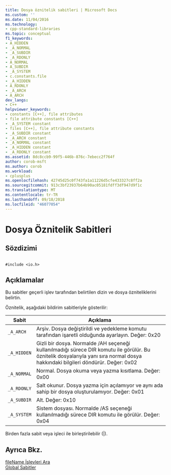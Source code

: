 ```yaml
---
title: Dosya öznitelik sabitleri | Microsoft Docs
ms.custom: ''
ms.date: 11/04/2016
ms.technology:
- cpp-standard-libraries
ms.topic: conceptual
f1_keywords:
- A_HIDDEN
- _A_NORMAL
- _A_SUBDIR
- _A_RDONLY
- A_NORMAL
- A_SUBDIR
- _A_SYSTEM
- c.constants.file
- _A_HIDDEN
- A_RDONLY
- _A_ARCH
- A_ARCH
dev_langs:
- C++
helpviewer_keywords:
- constants [C++], file attributes
- file attribute constants [C++]
- _A_SYSTEM constant
- files [C++], file attribute constants
- _A_SUBDIR constant
- _A_ARCH constant
- _A_NORMAL constant
- _A_HIDDEN constant
- _A_RDONLY constant
ms.assetid: 8dc8ccb9-99f5-446b-876c-7ebecc2f764f
author: corob-msft
ms.author: corob
ms.workload:
- cplusplus
ms.openlocfilehash: 42745d25c0f743fa1a11226d5cfe433327c8ff2a
ms.sourcegitcommit: 913c3bf23937b64b90ac05181fdff3df947d9f1c
ms.translationtype: MT
ms.contentlocale: tr-TR
ms.lasthandoff: 09/18/2018
ms.locfileid: "46077054"
---
```

# <a name="file-attribute-constants"></a>Dosya Öznitelik Sabitleri

## <a name="syntax"></a>Sözdizimi

```

#include <io.h>
```

## <a name="remarks"></a>Açıklamalar

Bu sabitler geçerli işlev tarafından belirtilen dizin ve dosya özniteliklerini belirtin.

Öznitelik, aşağıdaki bildirim sabitleriyle gösterilir:

|Sabit|Açıklama|
|-|-|
|`_A_ARCH`| Arşiv. Dosya değiştirildi ve yedekleme komutu tarafından işaretli olduğunda ayarlayın. Değer: 0x20|
|`_A_HIDDEN`| Gizli bir dosya. Normalde /AH seçeneği kullanılmadığı sürece DIR komutu ile görülür. Bu öznitelik dosyalarıyla yanı sıra normal dosya hakkındaki bilgileri döndürür. Değer: 0x02|
|`_A_NORMAL`| Normal. Dosya okuma veya yazma kısıtlama. Değer: 0x00|
|`_A_RDONLY`| Salt okunur. Dosya yazma için açılamıyor ve aynı ada sahip bir dosya oluşturulamıyor. Değer: 0x01|
|`_A_SUBDIR`| Alt. Değer: 0x10|
|`_A_SYSTEM`| Sistem dosyası. Normalde /AS seçeneği kullanılmadığı sürece DIR komutu ile görülür. Değer: 0x04|

Birden fazla sabit veya işleci ile birleştirilebilir (&#124;).

## <a name="see-also"></a>Ayrıca Bkz.

[fileName İşlevleri Ara](../c-runtime-library/filename-search-functions.md)<br/>
[Global Sabitler](../c-runtime-library/global-constants.md)